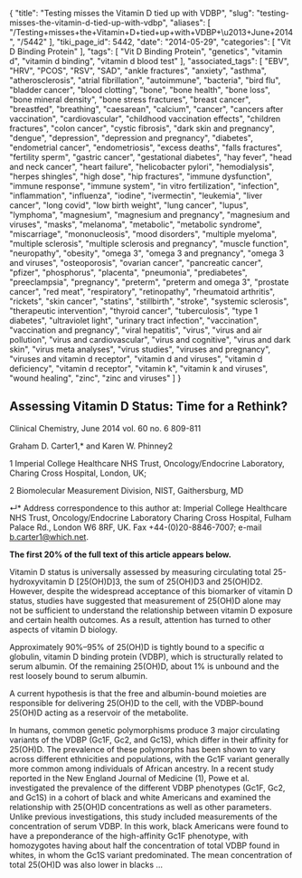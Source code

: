 {
    "title": "Testing misses the Vitamin D tied up with VDBP",
    "slug": "testing-misses-the-vitamin-d-tied-up-with-vdbp",
    "aliases": [
        "/Testing+misses+the+Vitamin+D+tied+up+with+VDBP+\u2013+June+2014",
        "/5442"
    ],
    "tiki_page_id": 5442,
    "date": "2014-05-29",
    "categories": [
        "Vit D Binding Protein"
    ],
    "tags": [
        "Vit D Binding Protein",
        "genetics",
        "vitamin d",
        "vitamin d binding",
        "vitamin d blood test"
    ],
    "associated_tags": [
        "EBV",
        "HRV",
        "PCOS",
        "RSV",
        "SAD",
        "ankle fractures",
        "anxiety",
        "asthma",
        "atherosclerosis",
        "atrial fibrillation",
        "autoimmune",
        "bacteria",
        "bird flu",
        "bladder cancer",
        "blood clotting",
        "bone",
        "bone health",
        "bone loss",
        "bone mineral density",
        "bone stress fractures",
        "breast cancer",
        "breastfed",
        "breathing",
        "caesarean",
        "calcium",
        "cancer",
        "cancers after vaccination",
        "cardiovascular",
        "childhood vaccination effects",
        "children fractures",
        "colon cancer",
        "cystic fibrosis",
        "dark skin and pregnancy",
        "dengue",
        "depression",
        "depression and pregnancy",
        "diabetes",
        "endometrial cancer",
        "endometriosis",
        "excess deaths",
        "falls fractures",
        "fertility sperm",
        "gastric cancer",
        "gestational diabetes",
        "hay fever",
        "head and neck cancer",
        "heart failure",
        "helicobacter pylori",
        "hemodialysis",
        "herpes shingles",
        "high dose",
        "hip fractures",
        "immune dysfunction",
        "immune response",
        "immune system",
        "in vitro fertilization",
        "infection",
        "inflammation",
        "influenza",
        "iodine",
        "ivermectin",
        "leukemia",
        "liver cancer",
        "long covid",
        "low birth weight",
        "lung cancer",
        "lupus",
        "lymphoma",
        "magnesium",
        "magnesium and pregnancy",
        "magnesium and viruses",
        "masks",
        "melanoma",
        "metabolic",
        "metabolic syndrome",
        "miscarriage",
        "mononucleosis",
        "mood disorders",
        "multiple myeloma",
        "multiple sclerosis",
        "multiple sclerosis and pregnancy",
        "muscle function",
        "neuropathy",
        "obesity",
        "omega 3",
        "omega 3 and pregnancy",
        "omega 3 and viruses",
        "osteoporosis",
        "ovarian cancer",
        "pancreatic cancer",
        "pfizer",
        "phosphorus",
        "placenta",
        "pneumonia",
        "prediabetes",
        "preeclampsia",
        "pregnancy",
        "preterm",
        "preterm and omega 3",
        "prostate cancer",
        "red meat",
        "respiratory",
        "retinopathy",
        "rheumatoid arthritis",
        "rickets",
        "skin cancer",
        "statins",
        "stillbirth",
        "stroke",
        "systemic sclerosis",
        "therapeutic intervention",
        "thyroid cancer",
        "tuberculosis",
        "type 1 diabetes",
        "ultraviolet light",
        "urinary tract infection",
        "vaccination",
        "vaccination and pregnancy",
        "viral hepatitis",
        "virus",
        "virus and air pollution",
        "virus and cardiovascular",
        "virus and cognitive",
        "virus and dark skin",
        "virus meta analyses",
        "virus studies",
        "viruses and pregnancy",
        "viruses and vitamin d receptor",
        "vitamin d and viruses",
        "vitamin d deficiency",
        "vitamin d receptor",
        "vitamin k",
        "vitamin k and viruses",
        "wound healing",
        "zinc",
        "zinc and viruses"
    ]
}


## Assessing Vitamin D Status: Time for a Rethink?

Clinical Chemistry, June 2014 vol. 60 no. 6 809-811

Graham D. Carter1,* and Karen W. Phinney2

1 Imperial College Healthcare NHS Trust, Oncology/Endocrine Laboratory, Charing Cross Hospital, London, UK;

2 Biomolecular Measurement Division, NIST, Gaithersburg, MD

↵* Address correspondence to this author at: Imperial College Healthcare NHS Trust, Oncology/Endocrine Laboratory Charing Cross Hospital, Fulham Palace Rd., London W6 8RF, UK. Fax +44-(0)20-8846-7007; e-mail b.carter1@which.net.

 **The first 20% of the full text of this article appears below.** 

Vitamin D status is universally assessed by measuring circulating total 25-hydroxyvitamin D <span>[25(OH)D]</span>3, the sum of 25(OH)D3 and 25(OH)D2. However, despite the widespread acceptance of this biomarker of vitamin D status, studies have suggested that measurement of 25(OH)D alone may not be sufficient to understand the relationship between vitamin D exposure and certain health outcomes. As a result, attention has turned to other aspects of vitamin D biology. 

Approximately 90%–95% of 25(OH)D is tightly bound to a specific α globulin, vitamin D binding protein (VDBP), which is structurally related to serum albumin. Of the remaining 25(OH)D, about 1% is unbound and the rest loosely bound to serum albumin. 

A current hypothesis is that the free and albumin-bound moieties are responsible for delivering 25(OH)D to the cell, with the VDBP-bound 25(OH)D acting as a reservoir of the metabolite. 

In humans, common genetic polymorphisms produce 3 major circulating variants of the VDBP (Gc1F, Gc2, and Gc1S), which differ in their affinity for 25(OH)D. The prevalence of these polymorphs has been shown to vary across different ethnicities and populations, with the Gc1F variant generally more common among individuals of African ancestry. In a recent study reported in the New England Journal of Medicine (1), Powe et al. investigated the prevalence of the different VDBP phenotypes (Gc1F, Gc2, and Gc1S) in a cohort of black and white Americans and examined the relationship with 25(OH)D concentrations as well as other parameters. Unlike previous investigations, this study included measurements of the concentration of serum VDBP. In this work, black Americans were found to have a preponderance of the high-affinity Gc1F phenotype, with homozygotes having about half the concentration of total VDBP found in whites, in whom the Gc1S variant predominated. The mean concentration of total 25(OH)D was also lower in blacks …